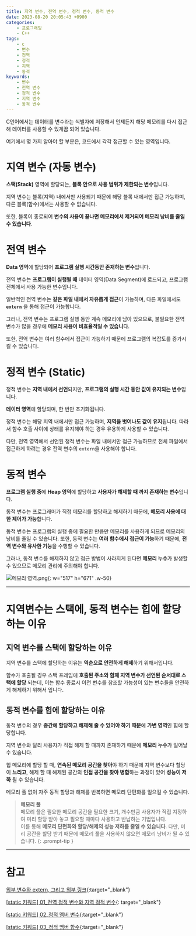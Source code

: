 ```yaml
---
title: 지역 변수, 전역 변수, 정적 변수, 동적 변수
date: 2023-08-20 20:05:43 +0900
categories:
    - 프로그래밍
    - C++
tags:
    - c
    - 변수
    - 전역
    - 정적
    - 지역
    - 동적
keywords:
    - 변수
    - 전역 변수
    - 정적 변수
    - 지역 변수
    - 동적 변수
---
```


C언어에서는 데이터를 변수라는 식별자에 저장해서 언제든지 해당 메모리를 다시 접근해 데이터를 사용할 수 있게끔 되어 있습니다.

여기에서 몇 가지 알아야 할 부분은, 코드에서 각각 접근할 수 있는 영역입니다.



# 지역 변수 (자동 변수)

<span class="keyword">**스택(Stack)**</span> 영역에 할당되는, **블록 안으로 사용 범위가 제한되는 변수**입니다.

지역 변수는 블록(지역) 내에서만 사용되기 때문에 해당 블록 내에서만 접근 가능하며, 다른 블록(함수)에서는 사용할 수 없습니다.

또한, 블록이 종료되어 <span class="font_highlight">**변수의 사용이 끝나면 메모리에서 제거되어 메모리 낭비를 줄일 수 있습니다**</span>.

# 전역 변수

<span class="keyword">**Data 영역**</span>에 할당되어 **프로그램 실행 시간동안 존재하는 변수**입니다.

전역 변수는 **프로그램이 실행될 때** 데이터 영역(Data Segment)에 로드되고, 프로그램 전체에서 사용 가능한 변수입니다. 

일반적인 전역 변수는 **같은 파일 내에서 자유롭게 접근**이 가능하며, 다른 파일에서도 **`extern`** 을 통해 접근이 가능합니다.

그러나, 전역 변수는 프로그램 실행 동안 계속 메모리에 남아 있으므로, 불필요한 전역 변수가 많을 경우에 **메모리 사용이 비효율적일 수 있습니다**.

또한, 전역 변수는 여러 함수에서 접근이 가능하기 때문에 프로그램의 복잡도를 증가시킬 수 있습니다.

# 정적 변수 (Static)

정적 변수는 **지역 내에서 선언**되지만, <span class="font_highlight">**프로그램의 실행 시간 동안 값이 유지되는 변수**</span>입니다.

<span class="keyword">**데이터 영역**</span>에 할당되며, 한 번만 초기화됩니다.

정적 변수는 해당 지역 내에서만 접근 가능하며, **지역을 벗어나도 값이 유지**됩니다. 따라서 함수 호출 사이에 상태를 유지해야 하는 경우 유용하게 사용할 수 있습니다.

다만, 전역 영역에서 선언된 정적 변수는 파일 내에서만 접근 가능하므로 전체 파일에서 접근하게 하려는 경우 전역 변수의 `extern`을 사용해야 합니다.

# 동적 변수

**프로그램 실행 중**에 <span class="keyword">**Heap 영역**</span>에 할당하고 <span class="font_highlight">**사용자가 해제할 때 까지 존재하는 변수**</span>입니다.

동적 변수는 프로그래머가 직접 메모리를 할당하고 해제하기 때문에, **메모리 사용에 대한 제어가 가능**합니다.

동적 변수는 프로그램의 실행 중에 필요한 만큼만 메모리를 사용하게 되므로 메모리의 낭비를 줄일 수 있습니다. 또한, 동적 변수는 **여러 함수에서 접근이 가능**하기 때문에, **전역 변수와 유사한 기능**을 수행할 수 있습니다.

그러나, 동적 변수를 해제하지 않고 접근 방법이 사라지게 된다면 **메모리 누수**가 발생할 수 있으므로 메모리 관리에 주의해야 합니다.

![메모리 영역.png](https://drive.google.com/uc?export=view&id=16k5YJ5Za0vHTLtqBbREQEhjltnbNOPLe&usp=drive_fs){: w="517" h="671" .w-50}

---

# 지역변수는 스택에, 동적 변수는 힙에 할당하는 이유

## 지역 변수를 **스택**에 할당하는 이유

지역 변수를 <span class="keyword">스택</span>에 할당하는 이유는 <span class="font_highlight">**역순으로 안전하게 해제**</span>하기 위해서입니다.

함수가 호출될 경우 <span class="keyword">스택 프레임</span>에 **호출된 주소와 함께 지역 변수가 선언된 순서대로 스택에 할당** 되는데, 이는 함수 종료시 이전 변수를 참조할 가능성이 있는 변수들을 안전하게 해제하기 위해서 입니다.

## 동적 변수를 **힙**에 할당하는 이유

동적 변수의 경우 **중간에 할당하고 해제해 줄 수 있어야 하기 때문**에 **가변 영역**인 <span class="keyword">힙</span>에 할당합니다.

지역 변수와 달리 사용자가 직접 해제 할 때까지 존재하기 때문에 **메모리 누수**가 일어날 수 있습니다.

힙 메모리에 할당 할 때, **연속된 메모리 공간을 찾아**야 하기 때문에 지역 변수보다 할당이 **느리고**, 해제 할 때 해제된 공간의 **인접 공간을 찾아 병합**하는 과정이 있어 **성능이 저하** 될 수 있습니다.

메모리 풀 없이 자주 동적 할당과 해제를 반복하면 <span class="important">메모리 단편화</span>를 일으킬 수 있습니다.


> **메모리 풀**
> <br> 메모리 풀은 필요한 메모리 공간을 필요한 크기, 개수만큼 사용자가 직접 지정하여 미리 할당 받아 놓고 필요할 때마다 사용하고 반납하는 기법입니다.
> <br> 이를 통해 **메모리 단편화와 할당/해제의 성능 저하를 줄일 수 있습니다**. 다만, 미리 공간을 할당 받기 때문에 메모리 풀을 사용하지 않으면 메모리 낭비가 될 수 있습니다.
{: .prompt-tip }



---

# 참고

[외부 변수와 extern, 그리고 외부 링크](/posts/%EC%99%B8%EB%B6%80-%EB%B3%80%EC%88%98%EC%99%80-extern-%EA%B7%B8%EB%A6%AC%EA%B3%A0-%EC%99%B8%EB%B6%80-%EB%A7%81%ED%81%AC/){:target="_blank"}

[[static 키워드] 01_전역 정적 변수와 지역 정적 변수](/posts/static-01-%EC%A0%84%EC%97%AD-%EC%A0%95%EC%A0%81-%EB%B3%80%EC%88%98%EC%99%80-%EC%A7%80%EC%97%AD-%EC%A0%95%EC%A0%81-%EB%B3%80%EC%88%98/){: target="_blank"}

[[static 키워드] 02_정적 멤버 변수](/posts/static-02-%EC%A0%95%EC%A0%81-%EB%A9%A4%EB%B2%84-%EB%B3%80%EC%88%98/){:target="_blank"}

[[static 키워드] 03_정적 멤버 함수](/posts/static-03-%EC%A0%95%EC%A0%81-%EB%A9%A4%EB%B2%84-%ED%95%A8%EC%88%98/){:target="_blank"}